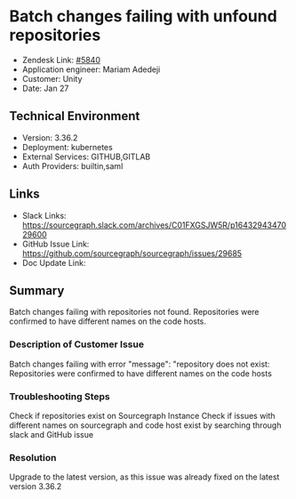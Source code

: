
# Batch changes failing with unfound repositories <!-- Ticket Title  Hint: include keywords to make it searchable -->

- Zendesk Link: [#5840](https://sourcegraph.zendesk.com/agent/tickets/5840)
- Application engineer: Mariam Adedeji
- Customer: Unity <!-- Redact if this contains personally identifying information -->
- Date: Jan 27

<!-- Data populated from integration, speak to Ben Gordon or Michael Bali if not working -->
<!-- During Internal team trial, fill missing data manually (we are waiting for all data to sync) -->

## Technical Environment
- Version: 3.36.2​
- Deployment: kubernetes
- External Services: GITHUB,GITLAB
- Auth Providers: builtin,saml


## Links
<!-- Data for application engineer manual entry -->
- Slack Links: https://sourcegraph.slack.com/archives/C01FXGSJW5R/p1643294347029600
- GitHub Issue Link: https://github.com/sourcegraph/sourcegraph/issues/29685
- Doc Update Link:

## Summary
Batch changes failing with repositories not found. Repositories were confirmed to have different names on the code hosts.
 
### Description of Customer Issue
Batch changes failing with error "message": "repository does not exist:
Repositories were confirmed to have different names on the code hosts

### Troubleshooting Steps
Check if repositories exist on Sourcegraph Instance
Check if issues with different names on sourcegraph and code host exist by searching through slack and GitHub issue


### Resolution
Upgrade to the latest version, as this issue was already fixed on the latest version 3.36.2

